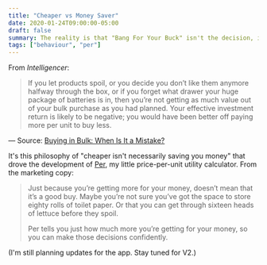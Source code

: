 ```yaml
---
title: "Cheaper vs Money Saver"
date: 2020-01-24T09:00:00-05:00
draft: false
summary: The reality is that "Bang For Your Buck" isn't the decision, it's an input to the decision.
tags: ["behaviour", "per"]
---
```


From _Intelligencer_:

>  If you let products spoil, or you decide you don’t like them anymore halfway through the box, or if you forget what drawer your huge package of batteries is in, then you’re not getting as much value out of your bulk purchase as you had planned. Your effective investment return is likely to be negative; you would have been better off paying more per unit to buy less.

— Source: [Buying in Bulk: When Is It a Mistake?]

It's this philosophy of "cheaper isn't necessarily saving you money" that drove the development of [Per], my little price-per-unit utility calculator. From the marketing copy:

> Just because you’re getting more for your money, doesn’t mean that it’s a good buy. Maybe you’re not sure you’ve got the space to store eighty rolls of toilet paper. Or that you can get through sixteen heads of lettuce before they spoil.
> 
> Per tells you just how much more you’re getting for your money, so you can make those decisions confidently.

(I'm still planning updates for the app. Stay tuned for V2.)

[Per]: https://droppedbits.com/apps/per
[Buying in Bulk: When Is It a Mistake?]: https://nymag.com/intelligencer/2020/01/buying-in-bulk-when-is-it-a-mistake.html